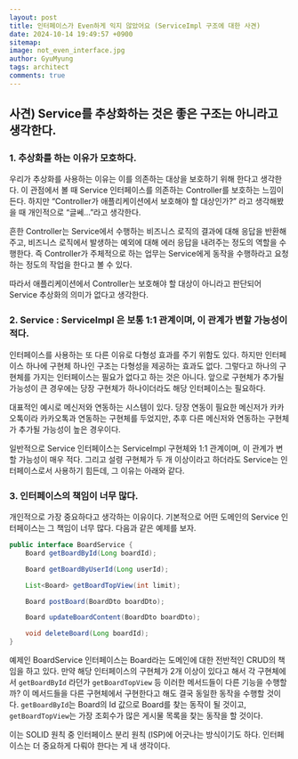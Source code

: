 ```yaml
---
layout:	post
title: 인터페이스가 Even하게 익지 않았어요 (ServiceImpl 구조에 대한 사견)
date: 2024-10-14 19:49:57 +0900
sitemap: 
image: not_even_interface.jpg
author: GyuMyung
tags: architect
comments: true
---
```


## 사견) Service를 추상화하는 것은 좋은 구조는 아니라고 생각한다.
### 1. 추상화를 하는 이유가 모호하다.
우리가 추상화를 사용하는 이유는 이를 의존하는 대상을 보호하기 위해 한다고 생각한다. 이 관점에서 볼 때 Service 인터페이스를 의존하는 Controller를 보호하는 느낌이 든다. 하지만 “Controller가 애플리케이션에서 보호해야 할 대상인가?” 라고 생각해봤을 때 개인적으로 “글쎄…”라고 생각한다. <br/>

흔한 Controller는 Service에서 수행하는 비즈니스 로직의 결과에 대해 응답을 반환해주고, 비즈니스 로직에서 발생하는 예외에 대해 에러 응답을 내려주는 정도의 역할을 수행한다. 즉 Controller가 주체적으로 하는 업무는 Service에게 동작을 수행하라고 요청하는 정도의 작업을 한다고 볼 수 있다. <br/>

따라서 애플리케이션에서 Controller는 보호해야 할 대상이 아니라고 판단되어 Service 추상화의 의미가 없다고 생각한다. <br/>


### 2. Service : ServiceImpl 은 보통 1:1 관계이며, 이 관계가 변할 가능성이 적다.
인터페이스를 사용하는 또 다른 이유로 다형성 효과를 주기 위함도 있다. 하지만 인터페이스 하나에 구현체 하나인 구조는 다형성을 제공하는 효과도 없다. 그렇다고 하나의 구현체를 가지는 인터페이스는 필요가 없다고 하는 것은 아니다. 앞으로 구현체가 추가될 가능성이 큰 경우에는 당장 구현체가 하나이더라도 해당 인터페이스는 필요하다. <br/>

대표적인 예시로 메신저와 연동하는 시스템이 있다. 당장 연동이 필요한 메신저가 카카오톡이라 카카오톡과 연동하는 구현체를 두었지만, 추후 다른 메신저와 연동하는 구현체가 추가될 가능성이 높은 경우이다. <br/>

일반적으로 Service 인터페이스는 ServiceImpl 구현체와 1:1 관계이며, 이 관계가 변할 가능성이 매우 적다. 그리고 설령 구현체가 두 개 이상이라고 하더라도 Service는 인터페이스로서 사용하기 힘든데, 그 이유는 아래와 같다. <br/>


### 3. 인터페이스의 책임이 너무 많다.
개인적으로 가장 중요하다고 생각하는 이유이다. 기본적으로 어떤 도메인의 Service 인터페이스는 그 책임이 너무 많다. 다음과 같은 예제를 보자. <br/>

```java
public interface BoardService {
    Board getBoardById(Long boardId);

    Board getBoardByUserId(Long userId);

    List<Board> getBoardTopView(int limit);

    Board postBoard(BoardDto boardDto);

    Board updateBoardContent(BoardDto boardDto);

    void deleteBoard(Long boardId);
}
```

예제인 BoardService 인터페이스는 Board라는 도메인에 대한 전반적인 CRUD의 책임을 하고 있다. 만약 해당 인터페이스의 구현체가 2개 이상이 있다고 해서 각 구현체에서 `getBoardById` 라던가 `getBoardTopView` 등 이러한 메서드들이 다른 기능을 수행할까? 이 메서드들을 다른 구현체에서 구현한다고 해도 결국 동일한 동작을 수행할 것이다. `getBoardById`는 Board의 Id 값으로 Board를 찾는 동작이 될 것이고, `getBoardTopView`는 가장 조회수가 많은 게시물 목록을 찾는 동작을 할 것이다. <br/>

이는 SOLID 원칙 중 인터페이스 분리 원칙 (ISP)에 어긋나는 방식이기도 하다. 인터페이스는 더 중요하게 다뤄야 한다는 게 내 생각이다.
